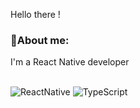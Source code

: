 Hello there !

### 🚀About me:

I'm a React Native developer
<br><br>

![ReactNative](https://img.shields.io/badge/React%20Native-%23323330.svg?style=for-the-badge&logo=react&logoColor=%FFFFFF)
![TypeScript](https://img.shields.io/badge/typescript-%23323330.svg?style=for-the-badge&logo=typescript&logoColor=%3178c6)

<br><br>
